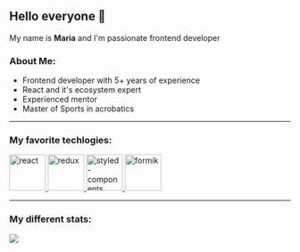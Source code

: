 ## Hello everyone 👋

My name is **Maria** and I'm passionate frontend developer

### About Me:
- Frontend developer with 5+ years of experience
- React and it's ecosystem expert
- Experienced mentor
- Master of Sports in acrobatics

---

### My favorite techlogies:

<p>
  <a href="https://reactjs.org/">
    <img src="https://www.vectorlogo.zone/logos/reactjs/reactjs-icon.svg" alt="react" width="65" height="65"/>
  </a>
  <a href="https://redux.js.org/">
    <img src="https://raw.githubusercontent.com/detain/svg-logos/780f25886640cef088af994181646db2f6b1a3f8/svg/redux.svg" alt="redux" width="65" height="65"/> 
  </a>
  <a href="https://styled-components.com/">
    <img src="https://avatars.githubusercontent.com/u/20658825?s=200&v=4" alt="styled-components" width="65" height="65"/>
  </a>
  <a href="https://formik.org/docs/overview">
    <img src="https://user-images.githubusercontent.com/4060187/61057426-4e5a4600-a3c3-11e9-9114-630743e05814.png" alt="formik" width="65" height="65"/>
  </a>
</p>

---

### My different stats:

<img src="https://github-readme-codewars-stats.herokuapp.com/api/?username=balakleeva&card&colormode=dark_mode" />
